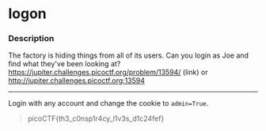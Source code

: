 # logon

### Description
The factory is hiding things from all of its users. Can you login as Joe and find what they've been looking at? https://jupiter.challenges.picoctf.org/problem/13594/ (link) or http://jupiter.challenges.picoctf.org:13594

---
Login with any account and change the cookie to `admin=True`.
> picoCTF{th3_c0nsp1r4cy_l1v3s_d1c24fef}